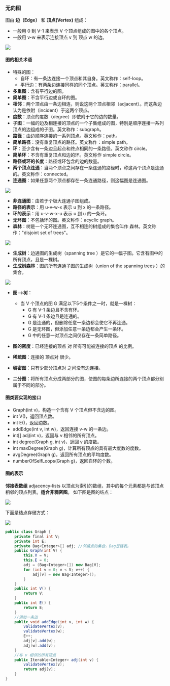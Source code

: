 ### 无向图

图由 **边（Edge）** 和 **顶点(Vertex)** 组成：
- 一般用 0 到 V-1 来表示 V 个顶点组成的图中的各个顶点。
- 一般用 v-w 来表示连接顶点 v 到 顶点 w 的边。

![](https://algs4.cs.princeton.edu/41graph/images/graph.png)

#### 图的相关术语
- 特殊的图：
  - 自环：有一条边连接一个顶点和其自身。英文称作：self-loop。
  - 平行边：有两条边连接同样的同个顶点。英文称作：parallel。
- **多重图**：含有平行边的图。 
- **简单图**：不含平行边或自环的图。 
- **相邻**：两个顶点由一条边相连，则说这两个顶点相邻（adjacent）。而这条边认为是依附（incident）于这两个顶点。 
- **度数**：顶点的度数（degree）即依附于它的边的数量。 
- **子图**：一幅的边及相连接的顶点的一个子集组成的图，特别是顺序连接一系列顶点的边组成的子图。英文称作：subgraph。 
- **路径**：由边顺序连接的一系列顶点。英文称作：path。 
- **简单路径**：没有重复顶点的路径。英文称作：simple path。 
- **环**：至少含有一条边且起点和终点相同的一条路径。英文称作 circle。 
- **简单环**：不含有重复顶点和边的环。英文称作 simple circle。 
- **路径或环的长度**：路径或环包含的边的数量。 
- **两个顶点连通**：当两个顶点之间存在一条连通的路径时，称这两个顶点是连通的。英文称作：connected。 
- **连通图**：如果任意两个顶点都存在一条连通路径，则这幅图是连通图。

![](https://algs4.cs.princeton.edu/41graph/images/graph-anatomy.png)

- **非连通图**：由若于个极大连通子图组成。 
- **路径的表示**：用 u-v-w-x 表示 u 到 x 的一条路径。 
- **环的表示**：用 u-v-w-x-u 表示 u 到 u 的一条环。 
- **无环图**：不包括环的图。英文称作：acyclic graph。 
- **森林**：树是一个无环连通图，互不相连的树组成的集合叫作 森林。英文称作："disjoint set of trees"。

![](https://algs4.cs.princeton.edu/41graph/images/tree.png)

- **生成树**：边通图的生成树（spanning tree ）是它的一幅子图。它含有图中的所有顶点，且是一棵树。 
- **生成树森林**：图的所有连通子图的生成树（union of the spanning trees ）的集合。

![](https://algs4.cs.princeton.edu/41graph/images/forest.png)


- **图–>树**：
  - 当 V 个顶点的图 G 满足以下5个条件之一时，就是一棵树：
    - G 有 V-1 条边且不含有环。
    - G 有 V-1 条边且是连通的。
    - G 是连通的，但删除任意一条边都会使它不再连通。
    - G 是无环图，但添加任意一条边都会产生一条环。
    - G 中的任意一对顶点之间仅存在一条简单路径。
  
- **图的密度**：已经连接的顶点 对 所有可能被连接的顶点 的比例。 
- **稀疏图**：连接的 顶点对 很少。 
- **稠密图**：只有少部分顶点对 之间没有边连接。 
- **二分图**：将所有顶点分成两部分的图，使图的每条边所连接的两个顶点都分别属于不同的部分。

#### 图类要实现的接口
- Graph(int v)，构造一个含有 V 个顶点但不含边的图。
- int V()，返回顶点数。
- int E()，返回边数。
- addEdge(int v, int w)，返回连接 v-w 的一条边。
- int[] adj(int v)，返回与 v 相邻的所有顶点。
- int degree(Graph g, int v)，返回 v 的度数。
- int maxDegree(Graph g)，计算所有顶点的具有最大度数的度数。
- avgDegree(Graph g)，返回所有顶点的平均度数。
- numberOfSelfLoops(Graph g)，返回自环的个数。

#### 图的表示
**邻接表数组** adjacency-lists
以顶点为索引的数组，其中的每个元素都是与该顶点相邻的顶点列表。**适合非稠密图**。 
如下图是图的结点：

![](https://algs4.cs.princeton.edu/41graph/images/graph.png)

下面是结点存储方式：

![](https://algs4.cs.princeton.edu/41graph/images/adjacency-lists.png)

``` C#
public class Graph {
    private final int V;
    private int E;
    private Bag<Integer>[] adj; //邻接点的集合，Bag是链表。
    public Graph(int V) {
        this.V = V;
        this.E = 0;
        adj = (Bag<Integer>[]) new Bag[V];
        for (int v = 0; v < V; v++) {
            adj[v] = new Bag<Integer>();
        }
    }
    public int V() {
        return V;
    }
    public int E() {
        return E;
    }
    //添加一条边
    public void addEdge(int v, int w) {
        validateVertex(v);
        validateVertex(w);
        E++;
        adj[v].add(w);
        adj[w].add(v);
    }
    //与 v 相邻的所有顶点
    public Iterable<Integer> adj(int v) {
        validateVertex(v);
        return adj[v];
    }
}
```
